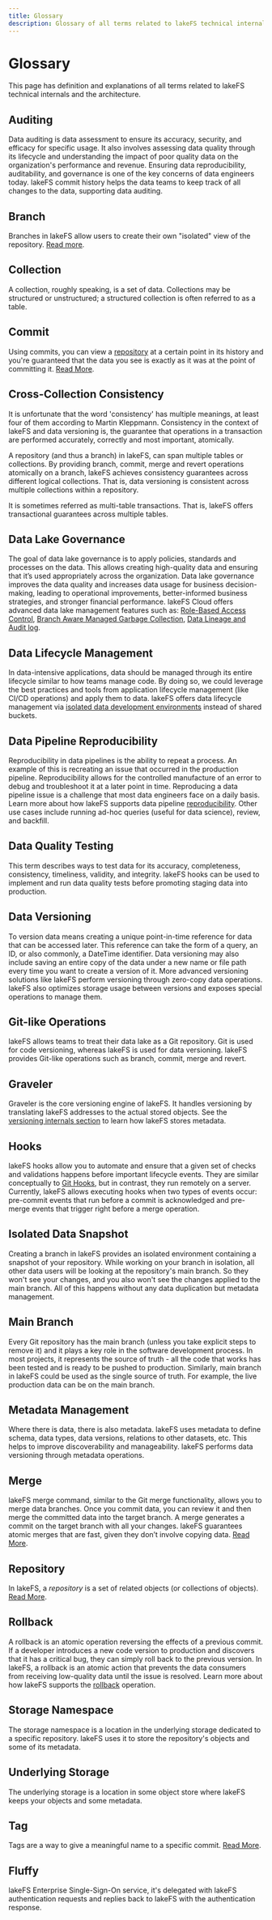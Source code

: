 ```yaml
---
title: Glossary
description: Glossary of all terms related to lakeFS technical internals and the architecture.
---
```


# Glossary
This page has definition and explanations of all terms related to lakeFS technical internals and the architecture.


## Auditing
Data auditing is data assessment to ensure its accuracy, security, and efficacy for specific usage. It also involves assessing data quality through its lifecycle and understanding the impact of poor quality data on the organization's performance and revenue. Ensuring data reproducibility, auditability, and governance is one of the key concerns of data engineers today. lakeFS commit history helps the data teams to keep track of all changes to the data, supporting data auditing.

## Branch

Branches in lakeFS allow users to create their own "isolated" view of the repository. [Read more][branches].

## Collection
A collection, roughly speaking, is a set of data. Collections may be structured or unstructured; a structured collection is often referred to as a table.

## Commit

Using commits, you can view a [repository][repository] at a certain point in its history and you're guaranteed that the data you see is exactly as it was at the point of committing it. [Read More][commit].

## Cross-Collection Consistency
It is unfortunate that the word 'consistency' has multiple meanings, at least four of them according to Martin Kleppmann. Consistency in the context of lakeFS and data versioning is, the guarantee that operations in a transaction are performed accurately, correctly and most important, atomically. 

A repository (and thus a branch) in lakeFS, can span multiple tables or collections. By providing branch, commit, merge and revert operations atomically on a branch, lakeFS achieves consistency guarantees across different logical collections. That is, data versioning is consistent across multiple collections within a repository.

It is sometimes referred as multi-table transactions. That is, lakeFS offers transactional guarantees across multiple tables.

<!---Learn more about cross-collection consistency here (link to CCC blog) -->

## Data Lake Governance ###
The goal of data lake governance is to apply policies, standards and processes on the data. This allows creating high-quality data and ensuring that it’s used appropriately across the organization. Data lake governance improves the data quality and increases data usage for business decision-making, leading to operational improvements, better-informed business strategies, and stronger financial performance. lakeFS Cloud offers advanced data lake management features such as: [Role-Based Access Control](../security/rbac.md), [Branch Aware Managed Garbage Collection](../howto/garbage-collection/gc.md), [Data Lineage and Audit log](../reference/auditing.md).

## Data Lifecycle Management
In data-intensive applications, data should be managed through its entire lifecycle similar to how teams manage code. By doing so, we could leverage the best practices and tools from application lifecycle management (like CI/CD operations) and apply them to data. lakeFS offers data lifecycle management via [isolated data development environments](use_cases/etl_testing.md) instead of shared buckets.

## Data Pipeline Reproducibility
Reproducibility in data pipelines is the ability to repeat a process. An example of this is recreating an issue that occurred in the production pipeline. Reproducibility allows for the controlled manufacture of an error to debug and troubleshoot it at a later point in time. Reproducing a data pipeline issue is a challenge that most data engineers face on a daily basis. Learn more about how lakeFS supports data pipeline [reproducibility](use_cases/reproducibility.md). Other use cases include running ad-hoc queries (useful for data science), review, and backfill.

## Data Quality Testing
This term describes ways to test data for its accuracy, completeness, consistency, timeliness, validity, and integrity. lakeFS hooks can be used to implement and run data quality tests before promoting staging data into production. 

## Data Versioning
To version data means creating a unique point-in-time reference for data that can be accessed later. This reference can take the form of a query, an ID, or also commonly, a DateTime identifier. Data versioning may also include saving an entire copy of the data under a new name or file path every time you want to create a version of it. More advanced versioning solutions like lakeFS perform versioning through zero-copy data operations. lakeFS also optimizes storage usage between versions and exposes special operations to manage them.

## Git-like Operations
lakeFS allows teams to treat their data lake as a Git repository.   Git is used for code versioning, whereas lakeFS is used for data versioning.  lakeFS provides Git-like operations such as branch, commit, merge and revert.

## Graveler
Graveler is the core versioning engine of lakeFS. It handles versioning by translating lakeFS addresses to the actual stored objects. See the [versioning internals section](how/versioning-internals.md) to learn how lakeFS stores metadata.

## Hooks
lakeFS hooks allow you to automate and ensure that a given set of checks and validations happens before important lifecycle events. They are similar conceptually to [Git Hooks](https://git-scm.com/docs/githooks), but in contrast, they run remotely on a server. Currently, lakeFS allows executing hooks when two types of events occur: pre-commit events that run before a commit is acknowledged and pre-merge events that trigger right before a merge operation. 

## Isolated Data Snapshot
Creating a branch in lakeFS provides an isolated environment containing a snapshot of your repository. While working on your branch in isolation, all other data users will be looking at the repository's main branch. So they won't see your changes, and you also won't see the changes applied to the main branch. All of this happens without any data duplication but metadata management.

## Main Branch
Every Git repository has the main branch (unless you take explicit steps to remove it) and it plays a key role in the software development process. In most projects, it represents the source of truth - all the code that works has been tested and is ready to be pushed to production. Similarly, main branch in lakeFS could be used as the single source of truth. For example, the live production data can be on the main branch. 

## Metadata Management
Where there is data, there is also metadata. lakeFS uses metadata to define schema, data types, data versions, relations to other datasets, etc. This helps to improve discoverability and manageability. lakeFS performs data versioning through metadata operations. 

## Merge
lakeFS merge command, similar to the Git merge functionality, allows you to merge data branches. Once you commit data, you can review it and then merge the committed data into the target branch. A merge generates a commit on the target branch with all your changes. lakeFS guarantees atomic merges that are fast, given they don’t involve copying data. [Read More][merge].

## Repository

In lakeFS, a _repository_ is a set of related objects (or collections of objects). [Read More][repository].

## Rollback
A rollback is an atomic operation reversing the effects of a previous commit. If a developer introduces a new code version to production and discovers that it has a critical bug, they can simply roll back to the previous version. In lakeFS, a rollback is an atomic action that prevents the data consumers from receiving low-quality data until the issue is resolved. Learn more about how lakeFS supports the [rollback](use_cases/rollback.md) operation.

## Storage Namespace
The storage namespace is a location in the underlying storage dedicated to a specific repository.
lakeFS uses it to store the repository's objects and some of its metadata.

## Underlying Storage
The underlying storage is a location in some object store where lakeFS keeps your objects and some metadata.

## Tag

Tags are a way to give a meaningful name to a specific commit. [Read More][tags].

## Fluffy

lakeFS Enterprise Single-Sign-On service, it's delegated with lakeFS authentication requests and replies back to lakeFS with the authentication response.


[branches]:  model.md#branches
[commit]: model.md#commits
[repository]:  model.md#repository
[merge]:  model.md#merge
[tags]:  model.md#tags
